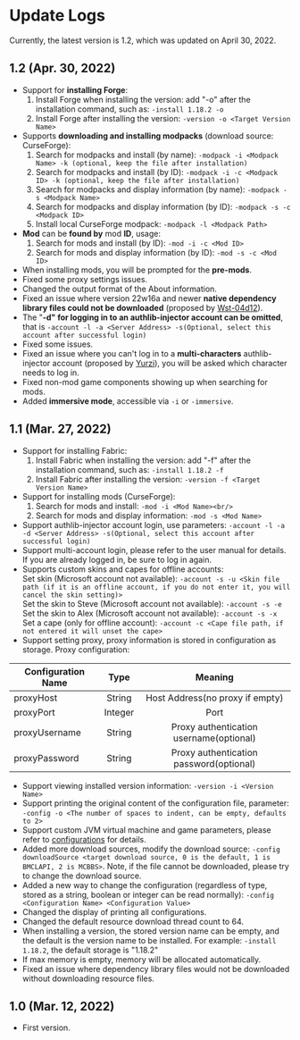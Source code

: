 # Update Logs
Currently, the latest version is 1.2, which was updated on April 30, 2022.

## 1.2 (Apr. 30, 2022)
- Support for **installing Forge**:<br/>
  1. Install Forge when installing the version: add "-o" after the installation command, such as: `-install 1.18.2 -o`<br/>
  2. Install Forge after installing the version: `-version -o <Target Version Name>`
- Supports **downloading and installing modpacks** (download source: CurseForge):<br/>
  1. Search for modpacks and install (by name): `-modpack -i <Modpack Name> -k (optional, keep the file after installation)`<br/>
  2. Search for modpacks and install (by ID): `-modpack -i -c <Modpack ID> -k (optional, keep the file after installation)`<br/>
  3. Search for modpacks and display information (by name): `-modpack -s <Modpack Name>`<br/>
  4. Search for modpacks and display information (by ID): `-modpack -s -c <Modpack ID>`<br/>
  5. Install local CurseForge modpack: `-modpack -l <Modpack Path>`
- **Mod** can be **found by** mod **ID**, usage: <br/>
  1. Search for mods and install (by ID): `-mod -i -c <Mod ID>`<br/>
  2. Search for mods and display information (by ID): `-mod -s -c <Mod ID>`
- When installing mods, you will be prompted for the **pre-mods**.
- Fixed some proxy settings issues.
- Changed the output format of the About information.
- Fixed an issue where version 22w16a and newer **native dependency library files could not be downloaded** (proposed by [Wst-04d12](https://github.com/Wst-04d12)).
- The "**-d" for logging in to an authlib-injector account can be omitted**, that is `-account -l -a <Server Address> -s(Optional, select this account after successful login)`
- Fixed some issues.
- Fixed an issue where you can't log in to a **multi-characters** authlib-injector account (proposed by [Yurzi](https://github.com/Yurzi)), you will be asked which character needs to log in.
- Fixed non-mod game components showing up when searching for mods.
- Added **immersive mode**, accessible via `-i` or `-immersive`.

## 1.1 (Mar. 27, 2022)
- Support for installing Fabric:<br/>
  1. Install Fabric when installing the version: add "-f" after the installation command, such as: `-install 1.18.2 -f`<br/>
  2. Install Fabric after installing the version: `-version -f <Target Version Name>`
- Support for installing mods (CurseForge):<br/>
  1. Search for mods and install: `-mod -i <Mod Name><br/>`
  2. Search for mods and display information: `-mod -s <Mod Name>`
- Support authlib-injector account login, use parameters: `-account -l -a -d <Server Address> -s(Optional, select this account after successful login)`
- Support multi-account login, please refer to the user manual for details. If you are already logged in, be sure to log in again.
- Supports custom skins and capes for offline accounts:<br/>
  Set skin (Microsoft account not available): `-account -s -u <Skin file path (if it is an offline account, if you do not enter it, you will cancel the skin setting)>`<br/>
  Set the skin to Steve (Microsoft account not available): `-account -s -e`<br/>
  Set the skin to Alex (Microsoft account not available): `-account -s -x`<br/>
  Set a cape (only for offline account): `-account -c <Cape file path, if not entered it will unset the cape>`
- Support setting proxy, proxy information is stored in configuration as storage. Proxy configuration:

| Configuration Name |  Type   |                 Meaning                 |
|--------------------|:-------:|:---------------------------------------:|
| proxyHost          | String  |     Host Address(no proxy if empty)     |
| proxyPort          | Integer |                  Port                   |
| proxyUsername      | String  | Proxy authentication username(optional) |
| proxyPassword      | String  | Proxy authentication password(optional) |

- Support viewing installed version information: `-version -i <Version Name>`
- Support printing the original content of the configuration file, parameter: `-config -o <The number of spaces to indent, can be empty, defaults to 2>`
- Support custom JVM virtual machine and game parameters, please refer to [configurations](README-en.md#configurations) for details.
- Added more download sources, modify the download source: `-config downloadSource <target download source, 0 is the default, 1 is BMCLAPI, 2 is MCBBS>`. Note, if the file cannot be downloaded, please try to change the download source.
- Added a new way to change the configuration (regardless of type, stored as a string, boolean or integer can be read normally): `-config <Configuration Name> <Configuration Value>`
- Changed the display of printing all configurations.
- Changed the default resource download thread count to 64.
- When installing a version, the stored version name can be empty, and the default is the version name to be installed. For example: `-install 1.18.2`, the default storage is "1.18.2"
- If max memory is empty, memory will be allocated automatically.
- Fixed an issue where dependency library files would not be downloaded without downloading resource files.

## 1.0 (Mar. 12, 2022)
- First version.